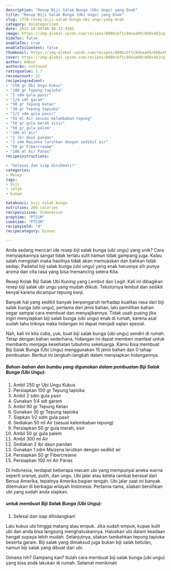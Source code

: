 ```yaml
---
description: "Resep Biji Salak Bunga (Ubi Ungu) yang Enak"
title: "Resep Biji Salak Bunga (Ubi Ungu) yang Enak"
slug: 1738-resep-biji-salak-bunga-ubi-ungu-yang-enak
category: Uncategorized
date: 2022-10-09T06:08:13.938Z
image: https://img-global.cpcdn.com/recipes/8086cbf1c8deaa09/680x482cq70/biji-salak-bunga-ubi-ungu-foto-resep-utama.jpg
hideToc: false
enableToc: true
enableTocContent: false
thumbnail: https://img-global.cpcdn.com/recipes/8086cbf1c8deaa09/680x482cq70/biji-salak-bunga-ubi-ungu-foto-resep-utama.jpg
cover: https://img-global.cpcdn.com/recipes/8086cbf1c8deaa09/680x482cq70/biji-salak-bunga-ubi-ungu-foto-resep-utama.jpg
author: Admin
authorAv: notfound
ratingvalue: 3.7
reviewcount: 22
recipeingredient:
- "250 gr Ubi Ungu Kukus"
- "100 gr Tepung tapioka"
- "2 sdm gula pasir"
- "1/4 sdt garam"
- "90 gr Tepung Ketan"
- "30 gr Tepung tapioka"
- "1/2 sdm gula pasir"
- "50 ml Air sesuai kelembaban tepung"
- "50 gr gula merah sisir"
- "50 gr gula palem"
- "300 ml Air"
- "2 lbr daun pandan"
- "1 sdm Maizena larutkan dengan sedikit air"
- "50 gr Fibercreame"
- "100 ml Air Panas"
recipeinstructions:

- "Selesai dan siap dinikmati!"
categories:
- Resep
tags:
- biji
- salak
- bunga

katakunci: biji salak bunga 
nutrition: 269 calories
recipecuisine: Indonesian
preptime: "PT21M"
cooktime: "PT53M"
recipeyield: "4"
recipecategory: Dinner

---
```





Anda sedang mencari ide resep biji salak bunga (ubi ungu) yang unik? Cara menyiapkannya sangat tidak terlalu sulit namun tidak gampang juga. Kalau salah mengolah maka hasilnya tidak akan memuaskan dan bahkan tidak sedap. Padahal biji salak bunga (ubi ungu) yang enak harusnya sih punya aroma dan cita rasa yang bisa memancing selera Kita.





Resep Kolak Biji Salak Ubi Kuning yang Lembut dan Legit. Kali ini dibagikan resep biji salak ubi ungu yang mudah diikuti. Teksturnya lembut dan sedikit kenyal karena dicampur tepung kanji.

Banyak hal yang sedikit banyak berpengaruh terhadap kualitas rasa dari biji salak bunga (ubi ungu), pertama dari jenis bahan, lalu pemilihan bahan segar sampai cara membuat dan menyajikannya. Tidak usah pusing jika ingin menyiapkan biji salak bunga (ubi ungu) enak di rumah, karena asal sudah tahu triknya maka hidangan ini dapat menjadi sajian spesial.






Nah, kali ini kita coba, yuk, buat biji salak bunga (ubi ungu) sendiri di rumah. Tetap dengan bahan sederhana, hidangan ini dapat memberi manfaat untuk membantu menjaga kesehatan tubuhmu sekeluarga. Kamu bisa membuat Biji Salak Bunga (Ubi Ungu) menggunakan 15 jenis bahan dan 0 tahap pembuatan. Berikut ini langkah-langkah dalam menyiapkan hidangannya.

<!--inarticleads1-->

##### Bahan-bahan dan bumbu yang digunakan dalam pembuatan Biji Salak Bunga (Ubi Ungu):

1. Ambil 250 gr Ubi Ungu Kukus
1. Persiapkan 100 gr Tepung tapioka
1. Ambil 2 sdm gula pasir
1. Gunakan 1/4 sdt garam
1. Ambil 90 gr Tepung Ketan
1. Gunakan 30 gr Tepung tapioka
1. Siapkan 1/2 sdm gula pasir
1. Sediakan 50 ml Air (sesuai kelembaban tepung)
1. Persiapkan 50 gr gula merah, sisir
1. Ambil 50 gr gula palem
1. Ambil 300 ml Air
1. Sediakan 2 lbr daun pandan
1. Gunakan 1 sdm Maizena larutkan dengan sedikit air
1. Persiapkan 50 gr Fibercreame
1. Persiapkan 100 ml Air Panas


Di Indonesia, terdapat beberapa macam ubi yang mempunyai aneka warna seperti oranye, putih, dan ungu. Ubi jalar atau ketela rambat berasal dari Benua Amerika, tepatnya Amerika bagian tengah. Ubi jalar saat ini banyak ditemukan di berbagai wilayah Indonesia. Pertama-tama, silakan bersihkan ubi yang sudah anda siapkan. 

<!--inarticleads2-->

#####  untuk membuat Biji Salak Bunga (Ubi Ungu):


1. Selesai dan siap dihidangkan!

Lalu kukus ubi hingga matang atau empuk. Jika sudah empuk, kupas kulit ubi dan anda bisa langsung menghaluskannya. Haluskan ubi dalam keadaan hangat supaya lebih mudah. Selanjutnya, silakan tambahkan tepung tapioka beserta garam. Biji salak yang dimaksud juga bukan biji salak betulan, namun biji salak yang dibuat dari ubi. 

Gimana nih? Gampang kan? Itulah cara membuat biji salak bunga (ubi ungu) yang bisa anda lakukan di rumah. Selamat menikmati
